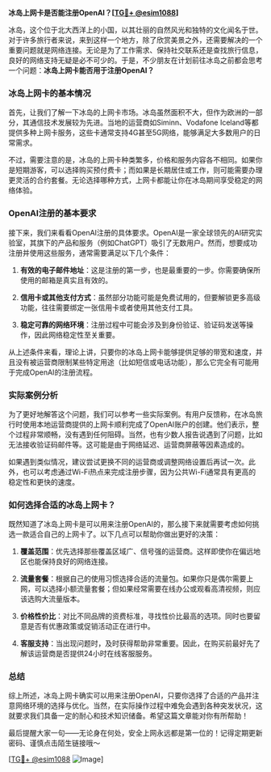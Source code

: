 **冰岛上网卡是否能注册OpenAI？[[TG💪+ @esim1088](https://t.me/s/esim1088)]**

冰岛，这个位于北大西洋上的小国，以其壮丽的自然风光和独特的文化闻名于世。对于许多旅行者来说，来到这样一个地方，除了欣赏美景之外，还需要解决的一个重要问题就是网络连接。无论是为了工作需求、保持社交联系还是查找旅行信息，良好的网络支持无疑是必不可少的。于是，不少朋友在计划前往冰岛之前都会思考一个问题：**冰岛上网卡能否用于注册OpenAI？**

### 冰岛上网卡的基本情况

首先，让我们了解一下冰岛的上网卡市场。冰岛虽然面积不大，但作为欧洲的一部分，其通信技术发展较为先进。当地的运营商如Siminn、Vodafone Iceland等都提供多种上网卡服务，这些卡通常支持4G甚至5G网络，能够满足大多数用户的日常需求。

不过，需要注意的是，冰岛的上网卡种类繁多，价格和服务内容各不相同。如果你是短期游客，可以选择购买预付费卡；而如果是长期居住或工作，则可能需要办理更灵活的合约套餐。无论选择哪种方式，上网卡都能让你在冰岛期间享受稳定的网络体验。

### OpenAI注册的基本要求

接下来，我们来看看OpenAI注册的具体要求。OpenAI是一家全球领先的AI研究实验室，其旗下的产品和服务（例如ChatGPT）吸引了无数用户。然而，想要成功注册并使用这些服务，通常需要满足以下几个条件：

1. **有效的电子邮件地址**：这是注册的第一步，也是最重要的一步。你需要确保所使用的邮箱是真实且有效的。
   
2. **信用卡或其他支付方式**：虽然部分功能可能是免费试用的，但要解锁更多高级功能，往往需要绑定一张信用卡或者使用其他支付工具。

3. **稳定可靠的网络环境**：注册过程中可能会涉及到身份验证、验证码发送等操作，因此网络稳定性至关重要。

从上述条件来看，理论上讲，只要你的冰岛上网卡能够提供足够的带宽和速度，并且没有被运营商限制某些特定用途（比如短信或电话功能），那么它完全有可能用于完成OpenAI的注册流程。

### 实际案例分析

为了更好地解答这个问题，我们可以参考一些实际案例。有用户反馈称，在冰岛旅行时使用本地运营商提供的上网卡顺利完成了OpenAI账户的创建。他们表示，整个过程非常顺畅，没有遇到任何阻碍。当然，也有少数人报告说遇到了问题，比如无法接收验证码邮件等。这可能是由于网络延迟、运营商屏蔽等因素造成的。

如果遇到类似情况，建议尝试更换不同的运营商或调整网络设置后再试一次。此外，也可以考虑通过Wi-Fi热点来完成注册步骤，因为公共Wi-Fi通常具有更高的稳定性和更快的速度。

### 如何选择合适的冰岛上网卡？

既然知道了冰岛上网卡是可以用来注册OpenAI的，那么接下来就需要考虑如何挑选一款适合自己的上网卡了。以下几点可以帮助你做出更好的决策：

1. **覆盖范围**：优先选择那些覆盖区域广、信号强的运营商。这样即使你在偏远地区也能保持良好的网络连接。

2. **流量套餐**：根据自己的使用习惯选择合适的流量包。如果你只是偶尔需要上网，可以选择小额流量套餐；但如果经常需要在线办公或观看高清视频，则应该选购大流量版本。

3. **价格性价比**：对比不同品牌的资费标准，寻找性价比最高的选项。同时也要留意是否有优惠政策或促销活动正在进行中。

4. **客服支持**：当出现问题时，及时获得帮助非常重要。因此，在购买前最好先了解该运营商是否提供24小时在线客服服务。

### 总结

综上所述，冰岛上网卡确实可以用来注册OpenAI，只要你选择了合适的产品并注意网络环境的选择与优化。当然，在实际操作过程中难免会遇到各种突发状况，这就要求我们具备一定的耐心和技术知识储备。希望这篇文章能对你有所帮助！

最后提醒大家一句——无论身在何处，安全上网永远都是第一位的！记得定期更新密码、谨慎点击陌生链接哦～ 

[[TG💪+ @esim1088](https://t.me/s/esim1088) ![Image](https://i.postimg.cc/4NQfJmqS/Snipaste-2025-05-13-00-14-12.png)]